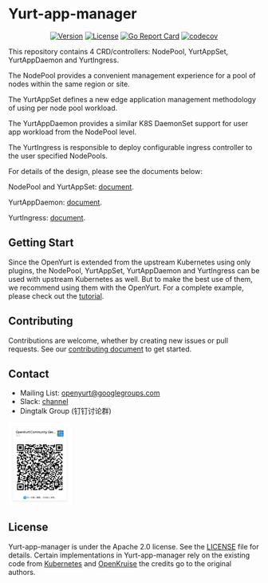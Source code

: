 # Yurt-app-manager

<div align="center">

[![Version](https://img.shields.io/badge/YurtAppManager-v0.6.0-orange)](https://github.com/openyurtio/yurt-app-manager/releases/tag/v0.6.0-beta.1)
[![License](https://img.shields.io/badge/license-Apache%202-4EB1BA.svg)](https://www.apache.org/licenses/LICENSE-2.0.html)
[![Go Report Card](https://goreportcard.com/badge/github.com/openyurtio/yurt-app-manager)](https://goreportcard.com/report/github.com/openyurtio/yurt-app-manager)
[![codecov](https://codecov.io/gh/openyurtio/yurt-app-manager/branch/master/graph/badge.svg)](https://app.codecov.io/gh/openyurtio/yurt-app-manager)
</div>

This repository contains 4 CRD/controllers: NodePool, YurtAppSet, YurtAppDaemon and YurtIngress.

The NodePool provides a convenient management experience for a pool of nodes within the same region or site.

The YurtAppSet defines a new edge application management methodology of using per node pool workload.

The YurtAppDaemon provides a similar K8S DaemonSet support for user app workload from the NodePool level.

The YurtIngress is responsible to deploy configurable ingress controller to the user specified NodePools.

For details of the design, please see the documents below:

NodePool and YurtAppSet: [document](https://github.com/openyurtio/openyurt/blob/master/docs/enhancements/20201211-nodepool_uniteddeployment.md).

YurtAppDaemon: [document](https://github.com/openyurtio/openyurt/blob/master/docs/enhancements/20210729-yurtappdaemon.md).

YurtIngress: [document](https://github.com/openyurtio/openyurt/blob/master/docs/proposals/20210628-nodepool-ingress-support.md).

## Getting Start

Since the OpenYurt is extended from the upstream Kubernetes using only plugins,
the NodePool, YurtAppSet, YurtAppDaemon and YurtIngress can be used with upstream Kubernetes as well.
But to make the best use of them, we recommend using them with the OpenYurt.
For a complete example, please check out the [tutorial](docs/yurt-app-manager-tutorial.md).

## Contributing

Contributions are welcome, whether by creating new issues or pull requests. See
our [contributing document](https://github.com/openyurtio/openyurt/blob/master/CONTRIBUTING.md) to get started.

## Contact

- Mailing List: openyurt@googlegroups.com
- Slack: [channel](https://join.slack.com/t/openyurt/shared_invite/zt-iw2lvjzm-MxLcBHWm01y1t2fiTD15Gw)
- Dingtalk Group (钉钉讨论群)

<div align="left">
    <img src="https://github.com/openyurtio/openyurt/blob/master/docs/img/ding.jpg" width=25% title="dingtalk">
</div>

## License
Yurt-app-manager is under the Apache 2.0 license. See the [LICENSE](LICENSE) file
for details. Certain implementations in Yurt-app-manager rely on the existing code
from [Kubernetes](https://github.com/kubernetes/kubernetes) and
[OpenKruise](https://github.com/openkruise/kruise) the credits go to the
original authors.
